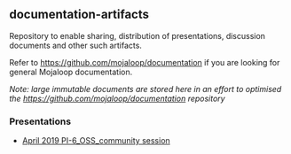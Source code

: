 ## documentation-artifacts

Repository to enable sharing, distribution of presentations, discussion documents and other such artifacts.

Refer to https://github.com/mojaloop/documentation if you are looking for general Mojaloop documentation.

_Note: large immutable documents are stored here in an effort to optimised the https://github.com/mojaloop/documentation repository_

### Presentations

- [April 2019 PI-6_OSS_community session](./presentations/April%202019%20PI-6_OSS_community%20session/)
